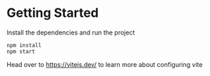 # Getting Started

Install the dependencies and run the project

```
npm install
npm start
```

Head over to https://vitejs.dev/ to learn more about configuring vite
      